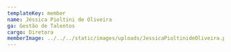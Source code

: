 ```yaml
---
templateKey: member
name: Jéssica Pioltini de Oliveira
ga: Gestão de Talentos
cargo: Diretora
memberImage: ../../../static/images/uploads/JessicaPioltinideOliveira.png
---
```

